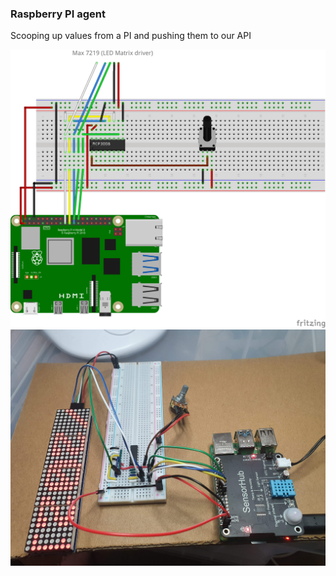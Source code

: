 ﻿### Raspberry PI agent

Scooping up values from a PI and pushing them to our API

![Breadboard diagram](../media/pi-01_bb.png)
![26 SEP 2021](../media/20210926_135807.jpg)
